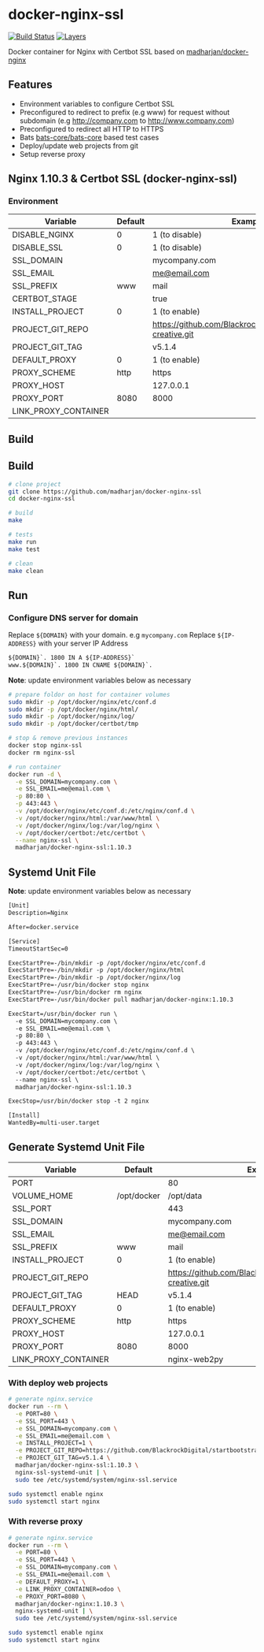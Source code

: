# docker-nginx-ssl

[![Build Status](https://travis-ci.com/madharjan/docker-nginx-ssl.svg?branch=master)](https://travis-ci.com/madharjan/docker-nginx-ssl)
[![Layers](https://images.microbadger.com/badges/image/madharjan/docker-nginx-ssl.svg)](http://microbadger.com/images/madharjan/docker-nginx-ssl)

Docker container for Nginx with Certbot SSL based on [madharjan/docker-nginx](https://github.com/madharjan/docker-nginx/)

## Features

* Environment variables to configure Certbot SSL
* Preconfigured to redirect to prefix (e.g www) for request without subdomain (e.g http://company.com to http://www.company.com)
* Preconfigured to redirect all HTTP to HTTPS 
* Bats [bats-core/bats-core](https://github.com/bats-core/bats-core) based test cases
* Deploy/update web projects from git
* Setup reverse proxy

## Nginx 1.10.3 & Certbot SSL (docker-nginx-ssl)

### Environment

| Variable             | Default | Example                                                          |
|----------------------|---------|------------------------------------------------------------------|
| DISABLE_NGINX        | 0       | 1 (to disable)                                                   |
| DISABLE_SSL          | 0       | 1 (to disable)                                                   |
| SSL_DOMAIN           |         | mycompany.com                                                    |
| SSL_EMAIL            |         | me@email.com                                                     |
| SSL_PREFIX           | www     | mail                                                             |
| CERTBOT_STAGE        |         | true                                                             |
| INSTALL_PROJECT      | 0       | 1 (to enable)                                                    |
| PROJECT_GIT_REPO     |         | https://github.com/BlackrockDigital/startbootstrap-creative.git  |
| PROJECT_GIT_TAG      |         | v5.1.4                                                           |
| DEFAULT_PROXY        | 0       | 1 (to enable)                                                    |
| PROXY_SCHEME         | http    | https                                                            |
| PROXY_HOST           |         | 127.0.0.1                                                        |
| PROXY_PORT           | 8080    | 8000                                                             |
| LINK_PROXY_CONTAINER |         |                                                            

## Build

## Build

```bash
# clone project
git clone https://github.com/madharjan/docker-nginx-ssl
cd docker-nginx-ssl

# build
make

# tests
make run
make test

# clean
make clean
```

## Run

### Configure DNS server for domain

Replace `${DOMAIN}` with your domain. e.g `mycompany.com`
Replace `${IP-ADDRESS}` with your server IP Address

```txt
${DOMAIN}`. 1800 IN A ${IP-ADDRESS}`
www.${DOMAIN}`. 1800 IN CNAME ${DOMAIN}`.
```

**Note**: update environment variables below as necessary

```bash
# prepare foldor on host for container volumes
sudo mkdir -p /opt/docker/nginx/etc/conf.d
sudo mkdir -p /opt/docker/nginx/html/
sudo mkdir -p /opt/docker/nginx/log/
sudo mkdir -p /opt/docker/certbot/tmp

# stop & remove previous instances
docker stop nginx-ssl
docker rm nginx-ssl

# run container
docker run -d \
  -e SSL_DOMAIN=mycompany.com \
  -e SSL_EMAIL=me@email.com \
  -p 80:80 \
  -p 443:443 \
  -v /opt/docker/nginx/etc/conf.d:/etc/nginx/conf.d \
  -v /opt/docker/nginx/html:/var/www/html \
  -v /opt/docker/nginx/log:/var/log/nginx \
  -v /opt/docker/certbot:/etc/certbot \
  --name nginx-ssl \
  madharjan/docker-nginx-ssl:1.10.3
```

## Systemd Unit File

**Note**: update environment variables below as necessary

```txt
[Unit]
Description=Nginx

After=docker.service

[Service]
TimeoutStartSec=0

ExecStartPre=-/bin/mkdir -p /opt/docker/nginx/etc/conf.d
ExecStartPre=-/bin/mkdir -p /opt/docker/nginx/html
ExecStartPre=-/bin/mkdir -p /opt/docker/nginx/log
ExecStartPre=-/usr/bin/docker stop nginx
ExecStartPre=-/usr/bin/docker rm nginx
ExecStartPre=-/usr/bin/docker pull madharjan/docker-nginx:1.10.3

ExecStart=/usr/bin/docker run \
  -e SSL_DOMAIN=mycompany.com \
  -e SSL_EMAIL=me@email.com \
  -p 80:80 \
  -p 443:443 \
  -v /opt/docker/nginx/etc/conf.d:/etc/nginx/conf.d \
  -v /opt/docker/nginx/html:/var/www/html \
  -v /opt/docker/nginx/log:/var/log/nginx \
  -v /opt/docker/certbot:/etc/certbot \
  --name nginx-ssl \
  madharjan/docker-nginx-ssl:1.10.3

ExecStop=/usr/bin/docker stop -t 2 nginx

[Install]
WantedBy=multi-user.target
```

## Generate Systemd Unit File

| Variable             | Default          | Example                                                          |
|----------------------|------------------|------------------------------------------------------------------|
| PORT                 |                  | 80                                                               |
| VOLUME_HOME          | /opt/docker      | /opt/data                                                        |
| SSL_PORT             |                  | 443                                                              |
| SSL_DOMAIN           |                  | mycompany.com                                                    |
| SSL_EMAIL            |                  | me@email.com                                                     |
| SSL_PREFIX           | www              | mail                                                             |
| INSTALL_PROJECT      | 0                | 1 (to enable)  
| PROJECT_GIT_REPO     |                  | https://github.com/BlackrockDigital/startbootstrap-creative.git  |
| PROJECT_GIT_TAG      | HEAD             | v5.1.4                                                           |
| DEFAULT_PROXY        | 0                | 1 (to enable)                                                    |
| PROXY_SCHEME         | http             | https                                                            |
| PROXY_HOST           |                  | 127.0.0.1                                                        |
| PROXY_PORT           | 8080             | 8000                                                             |
| LINK_PROXY_CONTAINER |                  | nginx-web2py                                                     |

### With deploy web projects

```bash
# generate nginx.service
docker run --rm \
  -e PORT=80 \
  -e SSL_PORT=443 \
  -e SSL_DOMAIN=mycompany.com \
  -e SSL_EMAIL=me@email.com \
  -e INSTALL_PROJECT=1 \
  -e PROJECT_GIT_REPO=https://github.com/BlackrockDigital/startbootstrap-creative.git \
  -e PROJECT_GIT_TAG=v5.1.4 \
  madharjan/docker-nginx-ssl:1.10.3 \
  nginx-ssl-systemd-unit | \
  sudo tee /etc/systemd/system/nginx-ssl.service

sudo systemctl enable nginx
sudo systemctl start nginx
```

### With reverse proxy

```bash
# generate nginx.service
docker run --rm \
  -e PORT=80 \
  -e SSL_PORT=443 \
  -e SSL_DOMAIN=mycompany.com \
  -e SSL_EMAIL=me@email.com \
  -e DEFAULT_PROXY=1 \
  -e LINK_PROXY_CONTAINER=odoo \
  -e PROXY_PORT=8080 \
  madharjan/docker-nginx:1.10.3 \
  nginx-systemd-unit | \
  sudo tee /etc/systemd/system/nginx-ssl.service

sudo systemctl enable nginx
sudo systemctl start nginx
```
